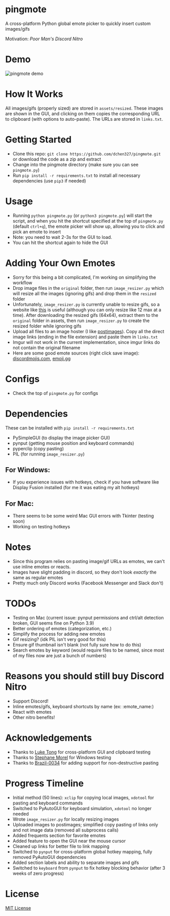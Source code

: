 # pingmote
A cross-platform Python global emote picker to quickly insert custom images/gifs 

Motivation: *Poor Man's Discord Nitro*


# Demo
![pingmote demo](https://user-images.githubusercontent.com/37674516/107857226-1e72f000-6dfb-11eb-8a9a-e938368b65bc.gif)

# How It Works
All images/gifs (properly sized) are stored in `assets/resized`. These images are shown in the GUI, and clicking on them copies the corresponding URL to clipboard (with options to auto-paste). The URLs are stored in `links.txt`.

# Getting Started
- Clone this repo: `git clone https://github.com/dchen327/pingmote.git` or download the code as a zip and extract
- Change into the pingmote directory (make sure you can see `pingmote.py`)
- Run `pip install -r requirements.txt` to install all necessary dependencies (use `pip3` if needed)

# Usage
- Running `python pingmote.py` (or `python3 pingmote.py`) will start the script, and when you hit the shortcut specified at the top of `pingmote.py` (default `ctrl+q`), the emote picker will show up, allowing you to click and pick an emote to insert
- Note: you need to wait 2-3s for the GUI to load.
- You can hit the shortcut again to hide the GUI

# Adding Your Own Emotes
- Sorry for this being a bit complicated, I'm working on simplifying the workflow
- Drop image files in the `original` folder, then run `image_resizer.py` which will resize all the images (ignoring gifs) and drop them in the `resized` folder
- Unfortunately, `image_resizer.py` is currently unable to resize gifs, so a website like [this](https://www.iloveimg.com/resize-image/resize-gif) is useful (although you can only resize like 12 max at a time). After downloading the resized gifs (64x64), extract them to the `original` folder in assets, then run `image_resizer.py` to create the resized folder while ignoring gifs
- Upload all files to an image hoster (I like [postimages](https://postimages.org/)). Copy all the direct image links (ending in the file extension) and paste them in `links.txt`
- Imgur will not work in the current implementation, since imgur links do not contain the original filename
- Here are some good emote sources (right click save image): [discordmojis.com](https://discordmojis.com/), [emoji.gg](https://emoji.gg/)

# Configs
- Check the top of `pingmote.py` for configs

# Dependencies
These can be installed with `pip install -r requirements.txt`

- PySimpleGUI (to display the image picker GUI)
- pynput (getting mouse position and keyboard commands)
- pyperclip (copy pasting)
- PIL (for running `image_resizer.py`)

## For Windows:
- If you experience issues with hotkeys, check if you have software like Display Fusion installed (for me it was eating my alt hotkeys)

## For Mac:
- There seems to be some weird Mac GUI errors with Tkinter (testing soon)
- Working on testing hotkeys

# Notes
- Since this program relies on pasting image/gif URLs as emotes, we can't use inline emotes or reacts.
- Images have slight padding in discord, so they don't look *exactly* the same as regular emotes
- Pretty much only Discord works (Facebook Messenger and Slack don't)

# TODOs
- Testing on Mac (current issue: pynput permissions and ctrl/alt detection broken, GUI seems fine on Python 3.9)
- Better ordering of emotes (categorization, etc.)
- Simplify the process for adding new emotes
- Gif resizing? (idk PIL isn't very good for this)
- Ensure gif thumbnail isn't blank (not fully sure how to do this)
- Search emotes by keyword (would require files to be named, since most of my files now are just a bunch of numbers)

# Reasons you should still buy Discord Nitro
- Support Discord!
- Inline emotes/gifs, keyboard shortcuts by name (ex: :emote_name:)
- React with emotes
- Other nitro benefits!

# Acknowledgements
- Thanks to [Luke Tong](https://github.com/luke-rt) for cross-platform GUI and clipboard testing
- Thanks to [Stephane Morel](https://github.com/SoAsEr) for Windows testing
- Thanks to [Brazil-0034](https://github.com/Brazil-0034) for adding support for non-destructive pasting

# Progress Timeline
- Initial method (50 lines): `xclip` for copying local images, `xdotool` for pasting and keyboard commands
- Switched to PyAutoGUI for keyboard simulation, `xdotool` no longer needed
- Wrote `image_resizer.py` for locally resizing images
- Uploaded images to postimages; simplified copy pasting of links only and not image data (removed all subprocess calls)
- Added frequents section for favorite emotes
- Added feature to open the GUI near the mouse cursor
- Cleaned up links for better file to link mapping
- Switched to `pynput` for cross-platform global hotkey mapping, fully removed PyAutoGUI dependencies
- Added section labels and ability to separate images and gifs
- Switched to `keyboard` from `pynput` to fix hotkey blocking behavior (after 3 weeks of zero progress)

# License
[MIT License](https://github.com/dchen327/pingmote/blob/master/LICENSE.md)